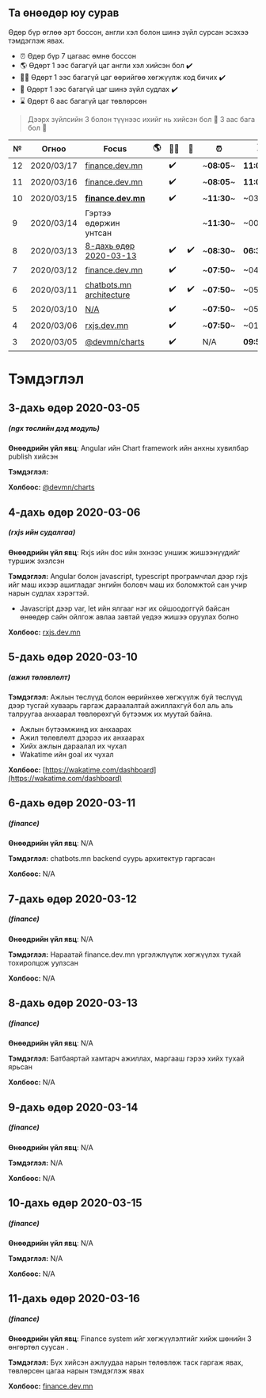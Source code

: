 ## Та өнөөдөр юу сурав

Өдөр бүр өглөө эрт боссон, англи хэл болон шинэ зүйл сурсан эсэхээ тэмдэглэж явах.

- :alarm_clock: Өдөр бүр 7 цагаас өмнө боссон
- :earth_americas: Өдөрт 1 ээс багагүй цаг англи хэл хийсэн бол :heavy_check_mark:
- :man_technologist: Өдөрт 1 ээс багагүй цаг өөрийгөө хөгжүүлж код бичих :heavy_check_mark:
- :open_book: Өдөрт 1 ээс багагүй цаг шинэ зүйл судлах :heavy_check_mark:
- :hourglass: Өдөрт 6 аас багагүй цаг төвлөрсөн

> Дээрх зүйлсийн 3 болон түүнээс ихийг нь хийсэн бол :triangular_flag_on_post: 3 аас бага бол :poop:

| №   | Огноо      | Focus                                                 | :earth_americas: | :man_technologist: | :open_book:        | :alarm_clock: | :hourglass: |        |
| --- | ---------- | ----------------------------------------------------- | ---------------- | ------------------ | ------------------ | ------------- | ----------- | ------ |
| 12  | 2020/03/17 | [finance.dev.mn](#12-дахь-өдөр-2020-03-17) |                  | :heavy_check_mark: |                    | ~**08:05**~   | **11:08** | :poop: |
| 11  | 2020/03/16 | [finance.dev.mn](#11-дахь-өдөр-2020-03-16) |                  | :heavy_check_mark: |                    | ~**08:05**~   | **11:08** | :poop: |
| 10  | 2020/03/15 | [**finance.dev.mn**](#10-дахь-өдөр-2020-03-15)        |                  | :heavy_check_mark: |                    | ~**11:30**~   | ~03:12~ | :poop: |
| 9   | 2020/03/14 | Гэртээ өдөржин унтсан                                 |                  |                    |                    | ~**11:30**~   | ~00:37~ | :poop: |
| 8   | 2020/03/13 | [8-дахь өдөр 2020-03-13](#8-дахь-өдөр-2020-03-13)     |                  | :heavy_check_mark: | :heavy_check_mark: | ~**08:30**~   | **06:32** | :triangular_flag_on_post: |
| 7   | 2020/03/12 | [finance.dev.mn](#7-дахь-өдөр-2020-03-12)             |                  | :heavy_check_mark: |                    | ~**07:50**~   | ~04:09~ | :poop: |
| 6   | 2020/03/11 | [chatbots.mn architecture](#6-дахь-өдөр-2020-03-11)   |                  | :heavy_check_mark: | :heavy_check_mark: | ~**07:50**~   | ~05:39~ | :poop: |
| 5   | 2020/03/10 | [N/A](#5-дахь-өдөр-2020-03-10)                        |                  | :heavy_check_mark: |                    | ~**07:50**~   | ~05:55~ | :poop: |
| 4   | 2020/03/06 | [rxjs.dev.mn](#4-дахь-өдөр-2020-03-06)                |                  | :heavy_check_mark: |                    | ~**07:50**~   | ~01:09~ | :poop: |
| 3   | 2020/03/05 | [@devmn/charts](#3-дахь-өдөр-2020-03-05)              |                  | :heavy_check_mark: |                    | N/A           |**09:55**| :triangular_flag_on_post: |

# Тэмдэглэл

## 3-дахь өдөр 2020-03-05

##### (ngx төслийн дэд модуль)

**Өнөөдрийн үйл явц**: Angular ийн Chart framework ийн анхны хувилбар publish хийсэн

**Тэмдэглэл:**

**Холбоос:** [@devmn/charts](https://www.npmjs.com/package/@devmn/charts)

## 4-дахь өдөр 2020-03-06

##### (rxjs ийн судалгаа)

**Өнөөдрийн үйл явц**: Rxjs ийн doc ийн эхнээс уншиж жишээнүүдийг туршиж эхэлсэн

**Тэмдэглэл:** Angular болон javascript, typescript програмчлал дээр rxjs ийг маш ихээр ашигладаг энгийн боловч маш их боломжтой сан учир нарын судлах хэрэгтэй.

- Javascript дээр var, let ийн ялгааг нэг их ойшоодоггүй байсан өнөөдөр сайн ойлгож авлаа завтай үедээ жишээ оруулах болно

**Холбоос:** [rxjs.dev.mn](https://rxjs.dev.mn)

## 5-дахь өдөр 2020-03-10

##### (ажил төлөвлөлт)

**Тэмдэглэл:** Ажлын төслүүд болон өөрийнхөө хөгжүүлж буй төслүүд дээр тусгай хуваарь гаргаж дараалалтай ажиллахгүй бол аль аль талруугаа анхаарал төвлөрөхгүй бүтээмж их муутай байна.

- Ажлын бүтээмжинд их анхаарах
- Ажил төлөвлөлт дээрээ их анхаарах
- Хийх ажлын дараалал их чухал
- Wakatime ийн goal их чухал

**Холбоос:** [https://wakatime.com/dashboard](https://wakatime.com/dashboard)

## 6-дахь өдөр 2020-03-11

##### (finance)

**Өнөөдрийн үйл явц**: N/A

**Тэмдэглэл:** chatbots.mn backend суурь архитектур гаргасан

**Холбоос:** N/A

## 7-дахь өдөр 2020-03-12

##### (finance)

**Өнөөдрийн үйл явц**: N/A

**Тэмдэглэл:** Нараатай finance.dev.mn үргэлжлүүлж хөгжүүлэх тухай тохиролцож уулзсан

**Холбоос:** N/A

## 8-дахь өдөр 2020-03-13

##### (finance)

**Өнөөдрийн үйл явц**: N/A

**Тэмдэглэл:** Батбаяртай хамтарч ажиллах, маргааш гэрээ хийх тухай ярьсан

**Холбоос:** N/A

## 9-дахь өдөр 2020-03-14

##### (finance)

**Өнөөдрийн үйл явц**: N/A

**Тэмдэглэл:** N/A

**Холбоос:** N/A

## 10-дахь өдөр 2020-03-15

##### (finance)

**Өнөөдрийн үйл явц**: N/A

**Тэмдэглэл:** N/A

**Холбоос:** N/A

## 11-дахь өдөр 2020-03-16

##### (finance)

**Өнөөдрийн үйл явц**: Finance system ийг хөгжүүлэлтийг хийж шөнийн 3 өнгөртөл суусан .

**Тэмдэглэл:** Бүх хийсэн ажлуудаа нарын төлөвлөж таск гаргаж явах, төвлөрсөн цагаа нарын тэмдэглэж явах

**Холбоос:** [finance.dev.mn](http://finance.dev.mn)
